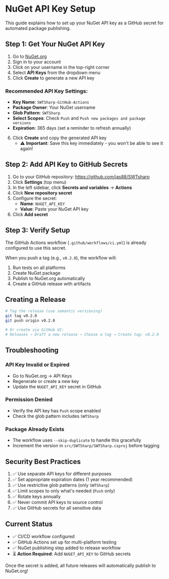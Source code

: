 # NuGet API Key Setup

This guide explains how to set up your NuGet API key as a GitHub secret for automated package publishing.

## Step 1: Get Your NuGet API Key

1. Go to [NuGet.org](https://www.nuget.org/)
2. Sign in to your account
3. Click on your username in the top-right corner
4. Select **API Keys** from the dropdown menu
5. Click **Create** to generate a new API key

### Recommended API Key Settings:

- **Key Name**: `SWTSharp-GitHub-Actions`
- **Package Owner**: Your NuGet username
- **Glob Pattern**: `SWTSharp`
- **Select Scopes**: Check `Push` and `Push new packages and package versions`
- **Expiration**: 365 days (set a reminder to refresh annually)

6. Click **Create** and copy the generated API key
   - ⚠️ **Important**: Save this key immediately - you won't be able to see it again!

## Step 2: Add API Key to GitHub Secrets

1. Go to your GitHub repository: https://github.com/jas88/SWTsharp
2. Click **Settings** (top menu)
3. In the left sidebar, click **Secrets and variables** → **Actions**
4. Click **New repository secret**
5. Configure the secret:
   - **Name**: `NUGET_API_KEY`
   - **Value**: Paste your NuGet API key
6. Click **Add secret**

## Step 3: Verify Setup

The GitHub Actions workflow (`.github/workflows/ci.yml`) is already configured to use this secret.

When you push a tag (e.g., `v0.2.0`), the workflow will:
1. Run tests on all platforms
2. Create NuGet package
3. Publish to NuGet.org automatically
4. Create a GitHub release with artifacts

## Creating a Release

```bash
# Tag the release (use semantic versioning)
git tag v0.2.0
git push origin v0.2.0

# Or create via GitHub UI:
# Releases → Draft a new release → Choose a tag → Create tag: v0.2.0
```

## Troubleshooting

### API Key Invalid or Expired
- Go to NuGet.org → API Keys
- Regenerate or create a new key
- Update the `NUGET_API_KEY` secret in GitHub

### Permission Denied
- Verify the API key has `Push` scope enabled
- Check the glob pattern includes `SWTSharp`

### Package Already Exists
- The workflow uses `--skip-duplicate` to handle this gracefully
- Increment the version in `src/SWTSharp/SWTSharp.csproj` before tagging

## Security Best Practices

1. ✅ Use separate API keys for different purposes
2. ✅ Set appropriate expiration dates (1 year recommended)
3. ✅ Use restrictive glob patterns (only `SWTSharp`)
4. ✅ Limit scopes to only what's needed (`Push` only)
5. ✅ Rotate keys annually
6. ✅ Never commit API keys to source control
7. ✅ Use GitHub secrets for all sensitive data

## Current Status

- ✅ CI/CD workflow configured
- ✅ GitHub Actions set up for multi-platform testing
- ✅ NuGet publishing step added to release workflow
- ⏳ **Action Required**: Add `NUGET_API_KEY` to GitHub secrets

Once the secret is added, all future releases will automatically publish to NuGet.org!
